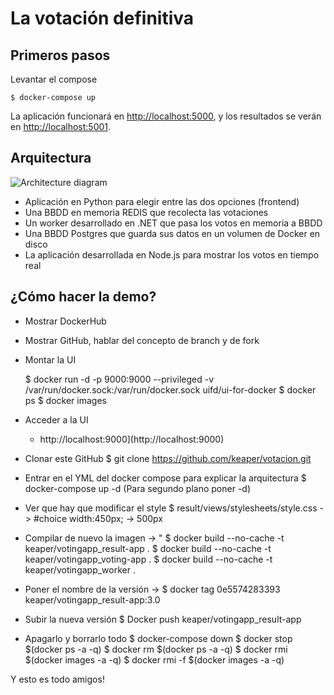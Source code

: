 La votación definitiva
=========

Primeros pasos
---------------

Levantar el compose

    $ docker-compose up

La aplicación funcionará en [http://localhost:5000](http://localhost:5000), y los resultados se verán en [http://localhost:5001](http://localhost:5001).

Arquitectura
-----

![Architecture diagram](architecture.png)

* Aplicación en Python para elegir entre las dos opciones (frontend) 
* Una BBDD en memoria REDIS que recolecta las votaciones 
* Un worker desarrollado en .NET que pasa los votos en memoria a BBDD
* Una BBDD Postgres que guarda sus datos en un volumen de Docker en disco
* La aplicación desarrollada en Node.js para mostrar los votos en tiempo real



¿Cómo hacer la demo?
-----

* Mostrar DockerHub
* Mostrar GitHub, hablar del concepto de branch y de fork

* Montar la UI

    $ docker run -d -p 9000:9000 --privileged -v /var/run/docker.sock:/var/run/docker.sock uifd/ui-for-docker
    $ docker ps
    $ docker images
    
* Acceder a la UI
    * http://localhost:9000](http://localhost:9000)
* Clonar este GitHub
    $ git clone https://github.com/keaper/votacion.git
* Entrar en el YML del docker compose para explicar la arquitectura
    $  docker-compose up -d  (Para segundo plano poner -d)

* Ver que hay que modificar el style
    $ result/views/stylesheets/style.css - > #choice width:450px; -> 500px
* Compilar de nuevo la imagen -> "
    $ docker build --no-cache -t keaper/votingapp_result-app .
    $ docker build --no-cache -t keaper/votingapp_voting-app .
    $ docker build --no-cache -t keaper/votingapp_worker .
    
* Poner el nombre de la versión -> 
    $ docker tag 0e5574283393 keaper/votingapp_result-app:3.0
* Subir la nueva versión
    $ Docker push keaper/votingapp_result-app

* Apagarlo y borrarlo todo
    $ docker-compose down
    $ docker stop $(docker ps -a -q)
    $ docker rm $(docker ps -a -q)
    $ docker rmi $(docker images -a -q)
    $ docker rmi -f $(docker images -a -q)

Y esto es todo amigos!
